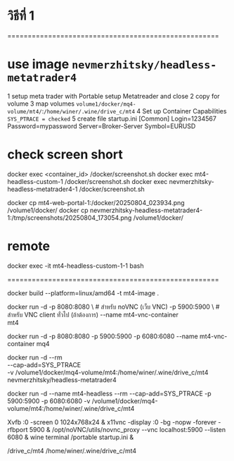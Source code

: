 # วิธีที่ 1
====================================================
# use image `nevmerzhitsky/headless-metatrader4`
1 setup meta trader with Portable
setup Metatreader and close
2 copy for volume 
3 map volumes `volume1/docker/mq4-volume/mt4/`:`/home/winer/.wine/drive_c/mt4`
4 Set up Container Capabilities `SYS_PTRACE = checked`
5 create file startup.ini 
[Common]
Login=1234567
Password=mypassword
Server=Broker-Server
Symbol=EURUSD

# check screen short
docker exec <container_id> /docker/screenshot.sh
docker exec mt4-headless-custom-1 /docker/screenshot.sh
docker exec nevmerzhitsky-headless-metatrader4-1 /docker/screenshot.sh

docker cp mt4-web-portal-1:/docker/20250804_023934.png /volume1/docker/
docker cp nevmerzhitsky-headless-metatrader4-1:/tmp/screenshots/20250804_173054.png /volume1/docker/

# remote
docker exec -it mt4-headless-custom-1-1 bash

====================================================

docker build --platform=linux/amd64 -t mt4-image .

docker run -d 
  -p 8080:8080 \     # สำหรับ noVNC (เว็บ VNC)
  -p 5900:5900 \     # สำหรับ VNC client ทั่วไป (ถ้าต้องการ)
  --name mt4-vnc-container \
  mt4

docker run -d -p 8080:8080  -p 5900:5900 -p 6080:6080 --name mt4-vnc-container mq4


docker run -d --rm \
    --cap-add=SYS_PTRACE \
    -v /volume1/docker/mq4-volume/mt4:/home/winer/.wine/drive_c/mt4 \
    nevmerzhitsky/headless-metatrader4

docker run -d --name mt4-headless --rm --cap-add=SYS_PTRACE  -p 5900:5900 -p 6080:6080 -v /volume1/docker/mq4-volume/mt4:/home/winer/.wine/drive_c/mt4 


Xvfb :0 -screen 0 1024x768x24 & x11vnc -display :0 -bg -nopw -forever -rfbport 5900 & /opt/noVNC/utils/novnc_proxy --vnc localhost:5900 --listen 6080 &  wine terminal /portable startup.ini &


/drive_c/mt4
/home/winer/.wine/drive_c/mt4 
